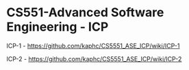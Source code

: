#  CS551-Advanced Software Engineering - ICP
ICP-1 - https://github.com/kaphc/CS5551_ASE_ICP/wiki/ICP-1

ICP-2 - https://github.com/kaphc/CS5551_ASE_ICP/wiki/ICP-2
